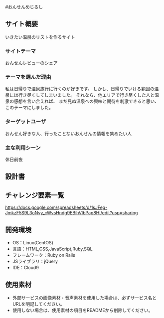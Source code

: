 #おんせんめじるし

## サイト概要
いきたい温泉のリストを作るサイト

### サイトテーマ
おんせんレビューのシェア

### テーマを選んだ理由
私は日帰りで温泉旅行に行くのが好きです。
しかし、日帰りでいける範囲の温泉には行き尽くしてしまいました。
それなら、他エリアで行き尽くした人と温泉の感想を言い合えれば、
まだ見ぬ温泉への興味と期待を刺激できると思い、このテーマにしました。

### ターゲットユーザ
おんせん好きな人、行ったことないおんせんの情報を集めたい人

### 主な利用シーン
休日前夜

## 設計書


## チャレンジ要素一覧
https://docs.google.com/spreadsheets/d/1sJFeg-JmkzF5S9L3oNvy_cWvsHndg9EBihVlbPap8HI/edit?usp=sharing

## 開発環境
- OS：Linux(CentOS)
- 言語：HTML,CSS,JavaScript,Ruby,SQL
- フレームワーク：Ruby on Rails
- JSライブラリ：jQuery
- IDE：Cloud9

## 使用素材
- 外部サービスの画像素材・音声素材を使用した場合は、必ずサービス名とURLを明記してください。
- 使用しない場合は、使用素材の項目をREADMEから削除してください。
